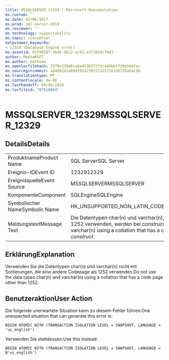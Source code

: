 ```yaml
---
title: MSSQLSERVER_12329 | Microsoft-Dokumentation
ms.custom: ''
ms.date: 03/06/2017
ms.prod: sql-server-2014
ms.reviewer: ''
ms.technology: supportability
ms.topic: conceptual
helpviewer_keywords:
- 12329 (Database Engine error)
ms.assetid: 43f90287-36d5-46c2-ac91-a37202dcf6d3
author: MashaMSFT
ms.author: mathoma
ms.openlocfilehash: 7576e32946ce0a453637273c449bbff20e5b6fac
ms.sourcegitcommit: ad4d92dce894592a259721a1571b1d8736abacdb
ms.translationtype: MT
ms.contentlocale: de-DE
ms.lasthandoff: 08/04/2020
ms.locfileid: "87618044"
---
```

# <a name="mssqlserver_12329"></a><span data-ttu-id="01b61-102">MSSQLSERVER_12329</span><span class="sxs-lookup"><span data-stu-id="01b61-102">MSSQLSERVER_12329</span></span>
    
## <a name="details"></a><span data-ttu-id="01b61-103">Details</span><span class="sxs-lookup"><span data-stu-id="01b61-103">Details</span></span>  
  
|||  
|-|-|  
|<span data-ttu-id="01b61-104">Produktname</span><span class="sxs-lookup"><span data-stu-id="01b61-104">Product Name</span></span>|<span data-ttu-id="01b61-105">SQL Server</span><span class="sxs-lookup"><span data-stu-id="01b61-105">SQL Server</span></span>|  
|<span data-ttu-id="01b61-106">Ereignis-ID</span><span class="sxs-lookup"><span data-stu-id="01b61-106">Event ID</span></span>|<span data-ttu-id="01b61-107">12329</span><span class="sxs-lookup"><span data-stu-id="01b61-107">12329</span></span>|  
|<span data-ttu-id="01b61-108">Ereignisquelle</span><span class="sxs-lookup"><span data-stu-id="01b61-108">Event Source</span></span>|<span data-ttu-id="01b61-109">MSSQLSERVER</span><span class="sxs-lookup"><span data-stu-id="01b61-109">MSSQLSERVER</span></span>|  
|<span data-ttu-id="01b61-110">Komponente</span><span class="sxs-lookup"><span data-stu-id="01b61-110">Component</span></span>|<span data-ttu-id="01b61-111">SQLEngine</span><span class="sxs-lookup"><span data-stu-id="01b61-111">SQLEngine</span></span>|  
|<span data-ttu-id="01b61-112">Symbolischer Name</span><span class="sxs-lookup"><span data-stu-id="01b61-112">Symbolic Name</span></span>|<span data-ttu-id="01b61-113">HK_UNSUPPORTED_NON_LATIN_CODEPAGE</span><span class="sxs-lookup"><span data-stu-id="01b61-113">HK_UNSUPPORTED_NON_LATIN_CODEPAGE</span></span>|  
|<span data-ttu-id="01b61-114">Meldungstext</span><span class="sxs-lookup"><span data-stu-id="01b61-114">Message Text</span></span>|<span data-ttu-id="01b61-115">Die Datentypen char(n) und varchar(n), die Sortierungen mit einer anderen Codepage als 1252 verwenden, werden bei *construct* nicht unterstützt.</span><span class="sxs-lookup"><span data-stu-id="01b61-115">The data types char(n) and varchar(n) using a collation that has a code page other than 1252 are not supported with  *construct*.</span></span>|  
  
## <a name="explanation"></a><span data-ttu-id="01b61-116">Erklärung</span><span class="sxs-lookup"><span data-stu-id="01b61-116">Explanation</span></span>  
 <span data-ttu-id="01b61-117">Verwenden Sie die Datentypen char(n) und varchar(n) nicht mit Sortierungen, die eine andere Codepage als 1252 verwenden.</span><span class="sxs-lookup"><span data-stu-id="01b61-117">Do not use the data types char(n) and varchar(n) using a collation that has a code page other than 1252.</span></span>  
  
## <a name="user-action"></a><span data-ttu-id="01b61-118">Benutzeraktion</span><span class="sxs-lookup"><span data-stu-id="01b61-118">User Action</span></span>  
 <span data-ttu-id="01b61-119">Die folgende unerwartete Situation kann zu diesem Fehler führen:</span><span class="sxs-lookup"><span data-stu-id="01b61-119">One unexpected situation that can generate this error is:</span></span>  
  
```  
BEGIN ATOMIC WITH (TRANSACTION ISOLATION LEVEL = SNAPSHOT, LANGUAGE = 'us_english')  
```  
  
 <span data-ttu-id="01b61-120">Verwenden Sie stattdessen:</span><span class="sxs-lookup"><span data-stu-id="01b61-120">Use this instead:</span></span>  
  
```  
BEGIN ATOMIC WITH (TRANSACTION ISOLATION LEVEL = SNAPSHOT, LANGUAGE = N'us_english')  
```  
  
  
